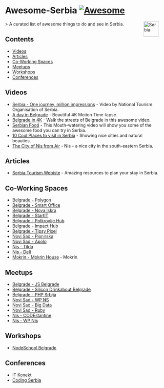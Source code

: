 # Awesome-Serbia [![Awesome](https://cdn.rawgit.com/sindresorhus/awesome/d7305f38d29fed78fa85652e3a63e154dd8e8829/media/badge.svg)](https://github.com/sindresorhus/awesome)
<img align="right" height="50" alt="Serbia" src="https://upload.wikimedia.org/wikipedia/commons/thumb/f/ff/Flag_of_Serbia.svg/1200px-Flag_of_Serbia.svg.png">
> A curated list of awesome things to do and see in Serbia.

## Contents

- [Videos](#videos)
- [Articles](#articles)
- [Co-Working Spaces](#coworking)
- [Meetups](#meetups)
- [Workshops](#workshops)
- [Conferences](#conferences)

## Videos

- [Serbia - One journey, million impressions](https://www.youtube.com/watch?v=xDHpcAFSMr0) - Video by National Tourism Organisation of Serbia.
- [A day in Belgrade](https://www.youtube.com/watch?v=FLKXSgXNl8w) - Beautiful 4K Motion Time-lapse.
- [Belgrade in 4K](https://www.youtube.com/watch?v=cWsoNv24Syo) - Walk the streets of Belgrade in this awesome video.
- [Serbian Food](https://www.youtube.com/watch?v=aqO4MESw_Og) - This Mouth-watering video will show you some of the awesome food you can try in Serbia.
- [10 Cool Places to visit in Serbia](https://www.youtube.com/watch?v=uH8AbaIHsVg) - Showing nice cities and natural beauties.
- [The City of Nis from Air](https://www.youtube.com/watch?v=6ds7-Uleu4o) - Nis - a nice city in the south-eastern Serbia.

## Articles

- [Serbia Tourism Webiste](http://www.serbia.com/) - Amazing resources to plan your stay in Serbia.

## Co-Working Spaces

- [Belgrade - Polygon](http://polygon.rs/)
- [Belgrade - Smart Office](http://smartoffice.rs/en/)
- [Belgrade - Nova Iskra](http://novaiskra.com/en)
- [Belgrade - StartIT](http://startit.rs/centar/zajednicki-rad/)
- [Belgrade - Potkrovlje Hub](https://www.facebook.com/PotkrovljeHUB.rs)
- [Belgrade - Impact Hub](http://belgrade.impacthub.net/)
- [Belgrade - Tipsy Pixel](http://www.tipsypixel.com/)
- [Novi Sad - Pionirska](http://coworkingmap.org/pionirska/)
- [Novi Sad - Apolo](https://www.facebook.com/pages/Hub-Coworking-apolo/936416936370759)
- [Nis - Tilda](http://tilda.rs/)
- [Nis - Deli](http://deli.rs/)
- [Mokrin - Mokrin House](http://www.mokrinhouse.com/) - Mokrin.

## Meetups

- [Belgrade - JS Belgrade](http://www.jsbelgrade.org/)
- [Belgrade - Silicon Drinkabout Belgrade](http://3-beards.com/silicondrinkabout/belgrade)
- [Belgrade - PHP Srbija](http://phpsrbija.rs/)
- [Novi Sad - WP NS](https://www.meetup.com/WP-Meetup-NS/)
- [Novi Sad - Big Data](https://www.meetup.com/Big-Data-Novi-Sad/)
- [Novi Sad - Ruby](https://www.meetup.com/Ruby-Novi-Sad/)
- [Nis - CODEstantine](https://www.meetup.com/codestantine/)
- [Nis - WP Nis](https://www.meetup.com/wordpress-nis/)

## Workshops

- [NodeSchool Belgrade](https://nodeschool.io/belgrade/)

## Conferences

- [IT Konekt](http://it-konekt.com/sr)
- [Coding Serbia](http://codingserbia.com/)